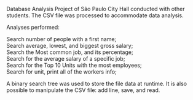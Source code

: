 Database Analysis Project of São Paulo City Hall conducted with other students. The CSV file was processed to accommodate data analysis.  
  
Analyses performed:  
  
Search number of people with a first name;  
Search average, lowest, and biggest gross salary;  
Search the Most common job, and its percentage;  
Search for the average salary of a specific job;  
Search for the Top 10 Units with the most employees;  
Search for unit, print all of the workers info;  
  
A binary search tree was used to store the file data at runtime. It is also possible to manipulate the CSV file: add line, save, and read.  
